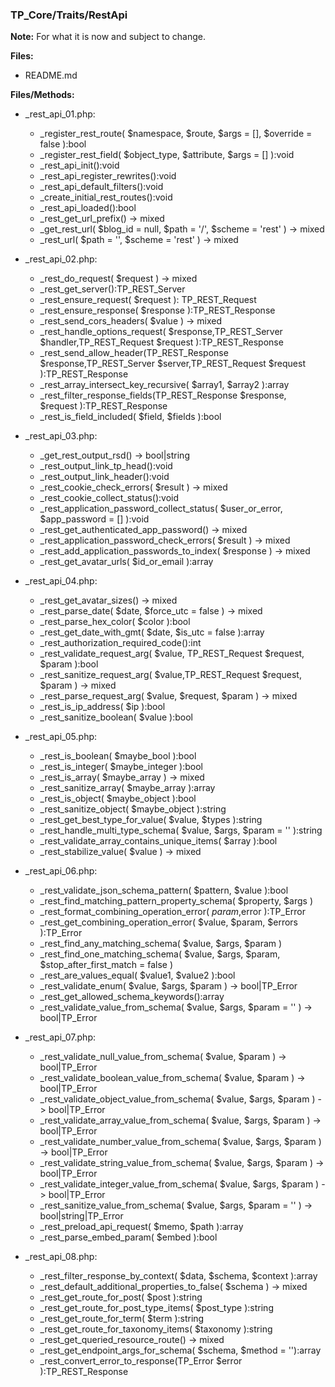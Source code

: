 ### TP_Core/Traits/RestApi

**Note:** For what it is now and subject to change. 

**Files:** 
- README.md

**Files/Methods:** 
- _rest_api_01.php: 	
	* _register_rest_route( $namespace, $route, $args = [], $override = false ):bool 
	* _register_rest_field( $object_type, $attribute, $args = [] ):void 
	* _rest_api_init():void 
	* _rest_api_register_rewrites():void 
	* _rest_api_default_filters():void 
	* _create_initial_rest_routes():void 
	* _rest_api_loaded():bool 
	* _rest_get_url_prefix() -> mixed 
	* _get_rest_url( $blog_id = null, $path = '/', $scheme = 'rest' ) -> mixed 
	* _rest_url( $path = '', $scheme = 'rest' ) -> mixed 

- _rest_api_02.php: 	
	* _rest_do_request( $request ) -> mixed 
	* _rest_get_server():TP_REST_Server 
	* _rest_ensure_request( $request ): TP_REST_Request 
	* _rest_ensure_response( $response ):TP_REST_Response 
	* _rest_send_cors_headers( $value ) -> mixed 
	* _rest_handle_options_request( $response,TP_REST_Server $handler,TP_REST_Request $request ):TP_REST_Response 
	* _rest_send_allow_header(TP_REST_Response $response,TP_REST_Server $server,TP_REST_Request $request ):TP_REST_Response 
	* _rest_array_intersect_key_recursive( $array1, $array2 ):array 
	* _rest_filter_response_fields(TP_REST_Response $response, $request ):TP_REST_Response 
	* _rest_is_field_included( $field, $fields ):bool 

- _rest_api_03.php: 	
	* _get_rest_output_rsd() -> bool|string 
	* _rest_output_link_tp_head():void 
	* _rest_output_link_header():void 
	* _rest_cookie_check_errors( $result ) -> mixed 
	* _rest_cookie_collect_status():void 
	* _rest_application_password_collect_status( $user_or_error, $app_password = [] ):void 
	* _rest_get_authenticated_app_password() -> mixed 
	* _rest_application_password_check_errors( $result ) -> mixed 
	* _rest_add_application_passwords_to_index( $response ) -> mixed 
	* _rest_get_avatar_urls( $id_or_email ):array 

- _rest_api_04.php: 	
	* _rest_get_avatar_sizes() -> mixed  
	* _rest_parse_date( $date, $force_utc = false ) -> mixed  
	* _rest_parse_hex_color( $color ):bool 
	* _rest_get_date_with_gmt( $date, $is_utc = false ):array 
	* _rest_authorization_required_code():int 
	* _rest_validate_request_arg( $value, TP_REST_Request $request, $param ):bool 
	* _rest_sanitize_request_arg( $value,TP_REST_Request $request, $param ) -> mixed  
	* _rest_parse_request_arg( $value, $request, $param ) -> mixed  
	* _rest_is_ip_address( $ip ):bool 
	* _rest_sanitize_boolean( $value ):bool 

- _rest_api_05.php: 	
	* _rest_is_boolean( $maybe_bool ):bool 
	* _rest_is_integer( $maybe_integer ):bool 
	* _rest_is_array( $maybe_array ) -> mixed  
	* _rest_sanitize_array( $maybe_array ):array 
	* _rest_is_object( $maybe_object ):bool 
	* _rest_sanitize_object( $maybe_object ):string 
	* _rest_get_best_type_for_value( $value, $types ):string 
	* _rest_handle_multi_type_schema( $value, $args, $param = '' ):string 
	* _rest_validate_array_contains_unique_items( $array ):bool 
	* _rest_stabilize_value( $value ) -> mixed  

- _rest_api_06.php: 	
	* _rest_validate_json_schema_pattern( $pattern, $value ):bool 
	* _rest_find_matching_pattern_property_schema( $property, $args ) 
	* _rest_format_combining_operation_error( $param,$error ):TP_Error 
	* _rest_get_combining_operation_error( $value, $param, $errors ):TP_Error 
	* _rest_find_any_matching_schema( $value, $args, $param ) 
	* _rest_find_one_matching_schema( $value, $args, $param, $stop_after_first_match = false ) 
	* _rest_are_values_equal( $value1, $value2 ):bool 
	* _rest_validate_enum( $value, $args, $param ) -> bool|TP_Error 
	* _rest_get_allowed_schema_keywords():array 
	* _rest_validate_value_from_schema( $value, $args, $param = '' ) -> bool|TP_Error  
- _rest_api_07.php: 	
	* _rest_validate_null_value_from_schema( $value, $param ) -> bool|TP_Error 
	* _rest_validate_boolean_value_from_schema( $value, $param ) -> bool|TP_Error 
	* _rest_validate_object_value_from_schema( $value, $args, $param ) -> bool|TP_Error 
	* _rest_validate_array_value_from_schema( $value, $args, $param ) -> bool|TP_Error 
	* _rest_validate_number_value_from_schema( $value, $args, $param ) -> bool|TP_Error 
	* _rest_validate_string_value_from_schema( $value, $args, $param ) -> bool|TP_Error 
	* _rest_validate_integer_value_from_schema( $value, $args, $param ) -> bool|TP_Error 
	* _rest_sanitize_value_from_schema( $value, $args, $param = '' ) -> bool|string|TP_Error 
	* _rest_preload_api_request( $memo, $path ):array 
	* _rest_parse_embed_param( $embed ):bool 
- _rest_api_08.php: 	
	* _rest_filter_response_by_context( $data, $schema, $context ):array 
	* _rest_default_additional_properties_to_false( $schema ) -> mixed 
	* _rest_get_route_for_post( $post ):string 
	* _rest_get_route_for_post_type_items( $post_type ):string 
	* _rest_get_route_for_term( $term ):string 
	* _rest_get_route_for_taxonomy_items( $taxonomy ):string 
	* _rest_get_queried_resource_route() -> mixed 
	* _rest_get_endpoint_args_for_schema( $schema, $method = ''):array 
	* _rest_convert_error_to_response(TP_Error $error ):TP_REST_Response 

